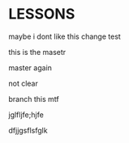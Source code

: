 # LESSONS


maybe i dont like this change
test

this is the masetr

master again

not clear

branch this mtf

jglfljfe;hjfe

dfjjgsflsfglk
